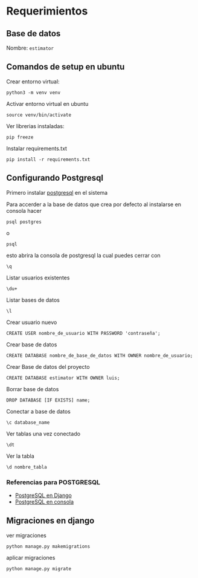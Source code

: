 # Requerimientos

## Base de datos

Nombre: `estimator`

## Comandos de setup en ubuntu

Crear entorno virtual:

```shell
python3 -m venv venv
```

Activar entorno virtual en ubuntu

```shell
source venv/bin/activate
```

Ver librerias instaladas:

```shell
pip freeze
```

Instalar requirements.txt

```shell
pip install -r requirements.txt
```

## Configurando Postgresql

Primero instalar [postgresql](https://www.postgresql.org/download/) en el sistema

Para accerder a la base de datos que crea por defecto al instalarse en consola hacer

```shell
psql postgres
```

o

```shell
psql
```

esto abrira la consola de postgresql
la cual puedes cerrar con

```shell
\q
```

Listar usuarios existentes

```shell
\du+
```

Listar bases de datos

```shell
\l
```

Crear usuario nuevo

```shell
CREATE USER nombre_de_usuario WITH PASSWORD 'contraseña';
```

Crear base de datos

```shell
CREATE DATABASE nombre_de_base_de_datos WITH OWNER nombre_de_usuario;
```

Crear Base de datos del proyecto

```shell
CREATE DATABASE estimator WITH OWNER luis;
```

Borrar base de datos

```shell
DROP DATABASE [IF EXISTS] name;
```

Conectar a base de datos

```shell
\c database_name
```

Ver tablas una vez conectado

```shell
\dt
```

Ver la tabla

```shell
\d nombre_tabla
```

### Referencias para POSTGRESQL

- [PostgreSQL en Django](https://medium.com/agatha-codes/painless-postgresql-django-d4f03364989)
- [PostgreSQL en consola](https://www.godaddy.com/garage/how-to-install-postgresql-on-ubuntu-14-04/)

## Migraciones en django

ver migraciones

```shell
python manage.py makemigrations
```

aplicar migraciones

```shell
python manage.py migrate
```
